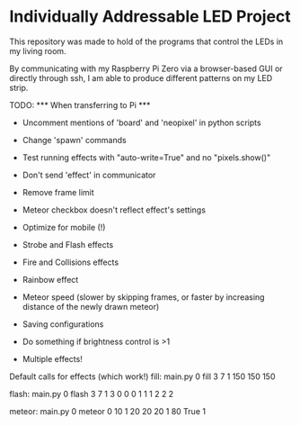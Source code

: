# Individually Addressable LED Project

This repository was made to hold of the programs that control the LEDs in my living room.

By communicating with my Raspberry Pi Zero via a browser-based GUI or directly through ssh, I am able to produce different patterns on my LED strip.


TODO:
*** When transferring to Pi ***
* Uncomment mentions of 'board' and 'neopixel' in python scripts
* Change 'spawn' commands
* Test running effects with "auto-write=True" and no "pixels.show()"
* Don't send 'effect' in communicator
* Remove frame limit

* Meteor checkbox doesn't reflect effect's settings
* Optimize for mobile (!)
* Strobe and Flash effects
* Fire and Collisions effects
* Rainbow effect
* Meteor speed (slower by skipping frames, or faster by increasing distance of the newly drawn meteor)
* Saving configurations
* Do something if brightness control is >1
* Multiple effects!

Default calls for effects (which work!)
fill:
main.py 0 fill 3 7 1 150 150 150

flash:
main.py 0 flash 3 7 1 3 0 0 0 1 1 1 2 2 2

meteor:
main.py 0 meteor 0 10 1 20 20 20 1 80 True 1